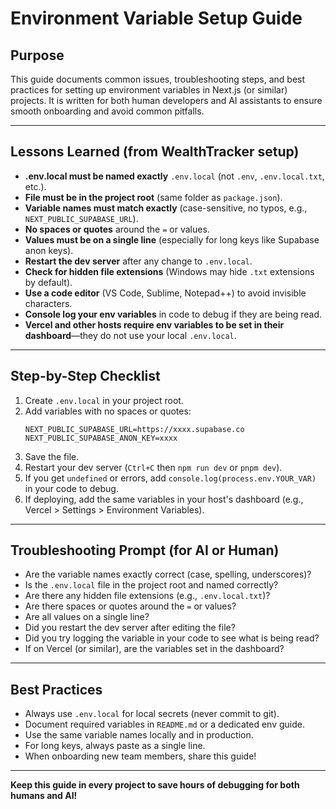 # Environment Variable Setup Guide

## Purpose
This guide documents common issues, troubleshooting steps, and best practices for setting up environment variables in Next.js (or similar) projects. It is written for both human developers and AI assistants to ensure smooth onboarding and avoid common pitfalls.

---

## Lessons Learned (from WealthTracker setup)
- **.env.local must be named exactly** `.env.local` (not `.env`, `.env.local.txt`, etc.).
- **File must be in the project root** (same folder as `package.json`).
- **Variable names must match exactly** (case-sensitive, no typos, e.g., `NEXT_PUBLIC_SUPABASE_URL`).
- **No spaces or quotes** around the `=` or values.
- **Values must be on a single line** (especially for long keys like Supabase anon keys).
- **Restart the dev server** after any change to `.env.local`.
- **Check for hidden file extensions** (Windows may hide `.txt` extensions by default).
- **Use a code editor** (VS Code, Sublime, Notepad++) to avoid invisible characters.
- **Console log your env variables** in code to debug if they are being read.
- **Vercel and other hosts require env variables to be set in their dashboard**—they do not use your local `.env.local`.

---

## Step-by-Step Checklist
1. Create `.env.local` in your project root.
2. Add variables with no spaces or quotes:
   ```
   NEXT_PUBLIC_SUPABASE_URL=https://xxxx.supabase.co
   NEXT_PUBLIC_SUPABASE_ANON_KEY=xxxx
   ```
3. Save the file.
4. Restart your dev server (`Ctrl+C` then `npm run dev` or `pnpm dev`).
5. If you get `undefined` or errors, add `console.log(process.env.YOUR_VAR)` in your code to debug.
6. If deploying, add the same variables in your host's dashboard (e.g., Vercel > Settings > Environment Variables).

---

## Troubleshooting Prompt (for AI or Human)
- Are the variable names exactly correct (case, spelling, underscores)?
- Is the `.env.local` file in the project root and named correctly?
- Are there any hidden file extensions (e.g., `.env.local.txt`)?
- Are there spaces or quotes around the `=` or values?
- Are all values on a single line?
- Did you restart the dev server after editing the file?
- Did you try logging the variable in your code to see what is being read?
- If on Vercel (or similar), are the variables set in the dashboard?

---

## Best Practices
- Always use `.env.local` for local secrets (never commit to git).
- Document required variables in `README.md` or a dedicated env guide.
- Use the same variable names locally and in production.
- For long keys, always paste as a single line.
- When onboarding new team members, share this guide!

---

**Keep this guide in every project to save hours of debugging for both humans and AI!** 